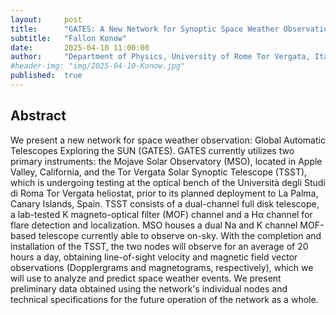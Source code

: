 ```yaml
---
layout:     post
title:      "GATES: A New Network for Synoptic Space Weather Observation"
subtitle:   "Fallon Konow"
date:       2025-04-10 11:00:00
author:     "Department of Physics, University of Rome Tor Vergata, Italy; and Department of Physics and Astronomy, Georgia State University, USA"
#header-img: "img/2025-04-10-Konow.jpg"
published:  true
---
```


## Abstract
We present a new network for space weather observation: Global Automatic Telescopes Exploring the SUN (GATES). GATES currently utilizes two primary instruments: the Mojave Solar Observatory (MSO), located in Apple Valley, California, and the Tor Vergata Solar Synoptic Telescope (TSST), which is undergoing testing at the optical bench of the Università degli Studi di Roma Tor Vergata heliostat, prior to its planned deployment to La Palma, Canary Islands, Spain. TSST consists of a dual-channel full disk telescope, a lab-tested K magneto-optical filter (MOF) channel and a Hα channel for flare detection and localization. MSO houses a dual Na and K channel MOF-based telescope currently able to observe on-sky. With the completion and installation of the TSST, the two nodes will observe for an average of 20 hours a day, obtaining line-of-sight velocity and magnetic field vector observations (Dopplergrams and magnetograms, respectively), which we will use to analyze and predict space weather events. We present preliminary data obtained using the network's individual nodes and technical specifications for the future operation of the network as a whole.
